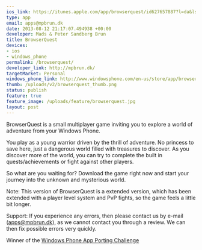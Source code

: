 ```yaml
---
ios_link: https://itunes.apple.com/app/browserquest/id627657887?l=da&ls=1%26mt=8
type: app
email: apps@mpbrun.dk
date: 2013-08-12 21:17:07.494938 +00:00
developer: Mads & Peter Sandberg Brun
title: BrowserQuest
devices:
- ios
- windows_phone
permalink: /browserquest/
developer_link: http://mpbrun.dk/
targetMarket: Personal
windows_phone_link: http://www.windowsphone.com/en-us/store/app/browserquest/9df4ba1e-fa73-40d1-b391-4773d287db35
thumb: /uploads/v2/browserquest_thumb.png
status: publish
feature: true
feature_image: /uploads/feature/browserquest.jpg
layout: post
---
```


BrowserQuest is a small multiplayer game inviting you to explore a world of adventure from your Windows Phone.

You play as a young warrior driven by the thrill of adventure. No princess to save here, just a dangerous world filled with treasures to discover. As you discover more of the world, you can try to complete the built in quests/achievements or fight against other players.

So what are you waiting for? Download the game right now and start your journey into the unknown and mysterious world.

Note: This version of BrowserQuest is a extended version, which has been extended with a player level system and PvP fights, so the game feels a little bit longer.

Support: If you experience any errors, then please contact us by e-mail (apps@mpbrun.dk), as we cannot contact you through a review. We can then fix possible errors very quickly.

Winner of the [Windows Phone App Porting Challenge](http://www.phonegapwpchallenge.com/)
